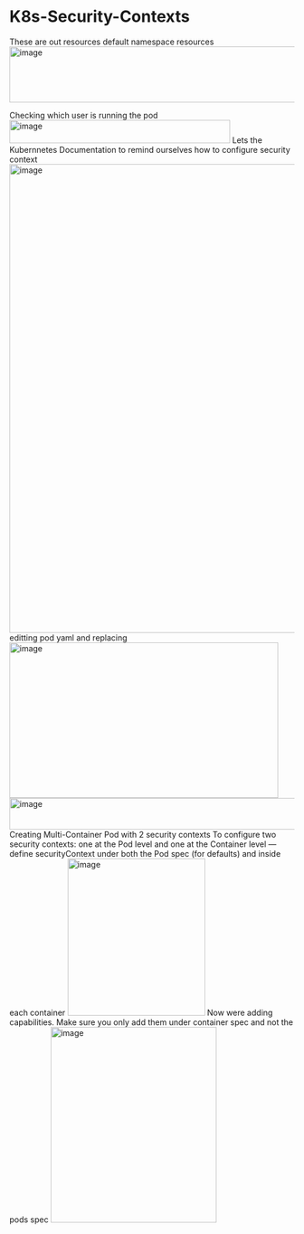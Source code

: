 # K8s-Security-Contexts
These are out resources default namespace resources
<img width="537" height="99" alt="image" src="https://github.com/user-attachments/assets/025d34b5-0d96-478c-801a-67232a59a087" />


Checking which user is running the pod
<img width="390" height="41" alt="image" src="https://github.com/user-attachments/assets/88016bbb-a725-46d6-9f59-0d6695e92afb" />
Lets the Kubernnetes Documentation to remind ourselves how to configure security context
<img width="1807" height="829" alt="image" src="https://github.com/user-attachments/assets/642790ac-d25e-49a2-80ad-0675ef384277" />
editting pod yaml and replacing
<img width="475" height="275" alt="image" src="https://github.com/user-attachments/assets/25a537bc-b1fe-41e1-95f4-ec9bdee240b1" />
<img width="547" height="56" alt="image" src="https://github.com/user-attachments/assets/62962463-b73a-4f72-8bc5-a32fc7bef16b" />
Creating Multi-Container Pod with 2 security contexts 
To configure two security contexts: one at the Pod level and one at the Container level — define securityContext under both the Pod spec (for defaults) and inside each container 
<img width="243" height="278" alt="image" src="https://github.com/user-attachments/assets/bb499c5c-26cd-41ea-8623-b6bebe39fdc2" />
Now were adding capabilities. Make sure you only add them under container spec and not the pods spec
<img width="293" height="346" alt="image" src="https://github.com/user-attachments/assets/3775f41f-3120-486a-a48e-4c9b3b633211" />





